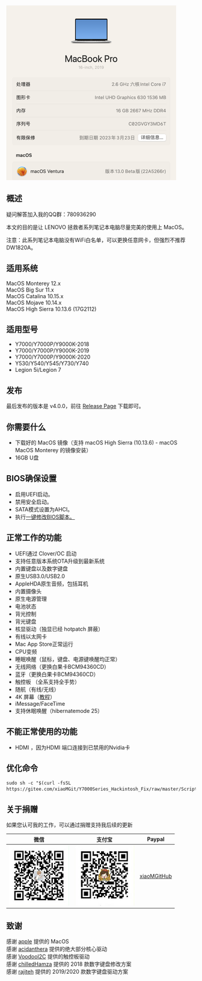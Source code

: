 ![image](Picture/VenturaBate.png)

## 概述

疑问解答加入我的QQ群：780936290

本文的目的是让 LENOVO 拯救者系列笔记本电脑尽量完美的使用上 MacOS。

注意：此系列笔记本电脑没有WiFi白名单，可以更换任意网卡，但强烈不推荐 DW1820A。

## 适用系统

MacOS Monterey 12.x  
MacOS Big Sur 11.x  
MacOS Catalina 10.15.x  
MacOS Mojave 10.14.x  
MacOS High Sierra 10.13.6 (17G2112)

## 适用型号

- Y7000/Y7000P/Y9000K-2018
- Y7000/Y7000P/Y9000K-2019
- Y7000/Y7000P/Y9000K-2020
- Y530/Y540/Y545/Y730/Y740
- Legion 5i/Legion 7

## 发布

最后发布的版本是 v4.0.0，前往 [Release Page](https://github.com/xiaoMGitHub/LEGION_Y7000Series_Hackintosh/releases) 下载即可。

## 你需要什么
- 下载好的 MacOS 镜像（支持 macOS High Sierra (10.13.6) - macOS MacOS Monterey 的镜像安装）
- 16GB U盘

## BIOS确保设置
- 启用UEFI启动。
- 禁用安全启动。
- SATA模式设置为AHCI。
- 执行[一键修改BIOS脚本。](https://github.com/xiaoMGitHub/LEGION_Y7000Series_Insyde_Advanced_Settings_Tools)

## 正常工作的功能
- UEFI通过 Clover/OC 启动
- 支持任意版本系统OTA升级到最新系统
- 内置键盘以及数字键盘
- 原生USB3.0/USB2.0 
- AppleHDA原生音频，包括耳机
- 内置摄像头
- 原生电源管理
- 电池状态
- 背光控制
- 背光键盘
- 核显驱动（独显已经 hotpatch 屏蔽）
- 有线以太网卡
- Mac App Store正常运行
- CPU变频
- 睡眠唤醒（鼠标，键盘、电源键唤醒均正常）
- 无线网络（更换白果卡BCM94360CD）
- 蓝牙（更换白果卡BCM94360CD）
- 触控板 （全系支持全手势）
- 随航（有线/无线）
- 4K 屏幕（[教程](https://github.com/xiaoMGitHub/LEGION_Y7000Series_Hackintosh/tree/master/4K_Display_Config)）
- iMessage/FaceTime
- 支持休眠唤醒（hibernatemode 25）

## 不能正常使用的功能
- HDMI ，因为HDMI 端口连接到已禁用的Nvidia卡

## 优化命令
```
sudo sh -c "$(curl -fsSL https://gitee.com/xiaoMGit/Y7000Series_Hackintosh_Fix/raw/master/Script/Optimize.sh)"
```

## 关于捐赠

如果您认可我的工作，可以通过捐赠支持我后续的更新

| 微信                                                       | 支付宝                                               | Paypal |                                                    
| ---------------------------------------------------------- | ---------------------------------------------------- | ---------------------------------------------------------- | 
| ![image](Picture/weixin160.jpg) | ![image](Picture/alipay160.jpg) | [xiaoMGitHub](https://www.paypal.me/xiaoMGitHub) | 

## 致谢

感谢 [apple](https://www.apple.com.cn/) 提供的 MacOS  
感谢 [acidanthera](https://github.com/acidanthera) 提供的绝大部分核心驱动  
感谢 [VoodooI2C](https://github.com/VoodooI2C) 提供的触控板驱动  
感谢 [chilledHamza](https://github.com/chilledHamza/) 提供的 2018 款数字键盘修改方案  
感谢 [rajiteh](https://github.com/rajiteh) 提供的 2019/2020 款数字键盘驱动方案
